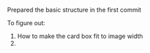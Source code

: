 Prepared the basic structure in the first commit

To figure out:
1. How to make the card box fit to image width
2. 
